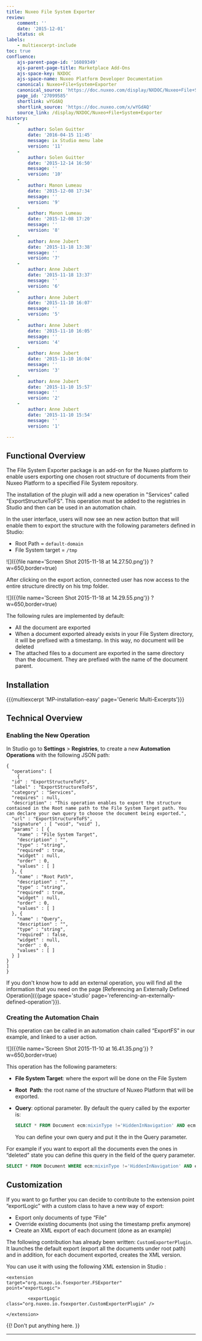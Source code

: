 ```yaml
---
title: Nuxeo File System Exporter
review:
    comment: ''
    date: '2015-12-01'
    status: ok
labels:
    - multiexcerpt-include
toc: true
confluence:
    ajs-parent-page-id: '16089349'
    ajs-parent-page-title: Marketplace Add-Ons
    ajs-space-key: NXDOC
    ajs-space-name: Nuxeo Platform Developer Documentation
    canonical: Nuxeo+File+System+Exporter
    canonical_source: 'https://doc.nuxeo.com/display/NXDOC/Nuxeo+File+System+Exporter'
    page_id: '27099585'
    shortlink: wYGdAQ
    shortlink_source: 'https://doc.nuxeo.com/x/wYGdAQ'
    source_link: /display/NXDOC/Nuxeo+File+System+Exporter
history:
    - 
        author: Solen Guitter
        date: '2016-04-15 11:45'
        message: ix Studio menu labe
        version: '11'
    - 
        author: Solen Guitter
        date: '2015-12-14 16:50'
        message: ''
        version: '10'
    - 
        author: Manon Lumeau
        date: '2015-12-08 17:34'
        message: ''
        version: '9'
    - 
        author: Manon Lumeau
        date: '2015-12-08 17:20'
        message: ''
        version: '8'
    - 
        author: Anne Jubert
        date: '2015-11-18 13:38'
        message: ''
        version: '7'
    - 
        author: Anne Jubert
        date: '2015-11-18 13:37'
        message: ''
        version: '6'
    - 
        author: Anne Jubert
        date: '2015-11-10 16:07'
        message: ''
        version: '5'
    - 
        author: Anne Jubert
        date: '2015-11-10 16:05'
        message: ''
        version: '4'
    - 
        author: Anne Jubert
        date: '2015-11-10 16:04'
        message: ''
        version: '3'
    - 
        author: Anne Jubert
        date: '2015-11-10 15:57'
        message: ''
        version: '2'
    - 
        author: Anne Jubert
        date: '2015-11-10 15:54'
        message: ''
        version: '1'

---
```

## Functional Overview

The File System Exporter package is an add-on for the Nuxeo platform to enable users exporting one chosen root structure of documents from their Nuxeo Platform to a specified File System repository.

The installation of the plugin will add a new operation in "Services" called "ExportStructureToFS". This operation must be added to the registries in Studio and then can be used in an automation chain.

In the user interface, users will now see an new action button that will enable them to export the structure with the following parameters defined in Studio:

*   Root Path = `default-domain`
*   File System target = `/tmp`

![]({{file name='Screen Shot 2015-11-18 at 14.27.50.png'}} ?w=650,border=true)

After clicking on the export action, connected user has now access to the entire structure directly on his tmp folder.

![]({{file name='Screen Shot 2015-11-18 at 14.29.55.png'}} ?w=650,border=true)

The following rules are implemented by default:

*   All the document are exported&nbsp;
*   When a document exported already exists in your File System directory, it will be prefixed with a timestamp. In this way, no document will be deleted&nbsp;
*   The attached files to a document are exported in the same directory than the document. They are prefixed with the name of the document parent.

## Installation

{{{multiexcerpt 'MP-installation-easy' page='Generic Multi-Excerpts'}}}

## Technical Overview

### Enabling the New Operation

In Studio go to **Settings** > **Registries**, to create a new&nbsp;**Automation Operations** with the following JSON path: &nbsp;&nbsp;

```
{
  "operations": [
    {
  "id" : "ExportStructureToFS",
  "label" : "ExportStructureToFS",
  "category" : "Services",
  "requires" : null,
  "description" : "This operation enables to export the structure contained in the Root name path to the File System Target path. You can declare your own query to choose the document being exported.",
  "url" : "ExportStructureToFS",
  "signature" : [ "void", "void" ],
  "params" : [ {
    "name" : "File System Target",
    "description" : "",
    "type" : "string",
    "required" : true,
    "widget" : null,
    "order" : 0,
    "values" : [ ]
  }, {
    "name" : "Root Path",
    "description" : "",
    "type" : "string",
    "required" : true,
    "widget" : null,
    "order" : 0,
    "values" : [ ]
  }, {
    "name" : "Query",
    "description" : "",
    "type" : "string",
    "required" : false,
    "widget" : null,
    "order" : 0,
    "values" : [ ]
  } ]
}
]
}
```

If you don't know how to add an external operation, you will find all the information that you need on the page [Referencing an Externally Defined Operation]({{page space='studio' page='referencing-an-externally-defined-operation'}}).

### Creating the Automation Chain

This operation can be called in an automation chain called &ldquo;ExportFS&rdquo; in our example, and linked to a user action.

![]({{file name='Screen Shot 2015-11-10 at 16.41.35.png'}} ?w=650,border=true)

This operation has the following parameters:

*   **File System Target**: where the export will be done on the File System
*   **Root&nbsp;** **Path**: the root name of the structure of Nuxeo Platform that will be exported.
*   **Query**: optional parameter. By default the query called by the exporter is:

    ```sql
    SELECT * FROM Document ecm:mixinType !='HiddenInNavigation' AND ecm:isCheckedInVersion = 0 AND ecm:currentLifeCycleState !='deleted'
    ```

    You can define your own query and put it the in the Query parameter.

For example if you want to export all the documents even the ones in &ldquo;deleted&rdquo; state you can define this query in the field of the query parameter.

```sql
SELECT * FROM Document WHERE ecm:mixinType !='HiddenInNavigation' AND ecm:isCheckedInVersion = 0
```

## Customization

If you want to go further you can decide to contribute to the extension point &ldquo;exportLogic&rdquo; with a custom class to have a new way of export:

*   Export only documents of type &ldquo;File&rdquo;
*   Override existing documents (not using the timestamp prefix anymore)
*   Create an XML export of each document (done as an example)&nbsp;

The following contribution has already been written:&nbsp;`CustomExporterPlugin`. It launches the default export (export all the documents under root path) and in addition, for each document exported, creates the XML version.

You can use it with using the following XML extension in Studio : &nbsp;

```
<extension
target="org.nuxeo.io.fsexporter.FSExporter"
point="exportLogic">

		<exportLogic
class="org.nuxeo.io.fsexporter.CustomExporterPlugin" />

</extension>
```

{{! Don't put anything here. }}

* * *